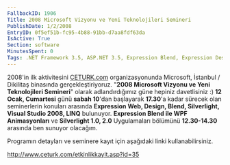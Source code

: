 ```yaml
---
FallbackID: 1906
Title: 2008 Microsoft Vizyonu ve Yeni Teknolojileri Semineri
PublishDate: 1/2/2008
EntryID: 0f5ef51b-fc95-4b88-91bb-d7aa8fdf63da
IsActive: True
Section: software
MinutesSpent: 0
Tags: .NET Framework 3.5, ASP.NET 3.5, Expression Blend, Expression Design, Expression Encoder, Expression Web, LINQ, Seminer, Silverlight, Visual Studio 2008, WPF, ASP.NET
---
```

2008'in ilk aktivitesini
[CETURK.com](http://www.ceturk.com/etkinlikkayit.asp?id=35)
organizasyonunda Microsoft, İstanbul / Dikilitaş binasında
gerçekleştiriyoruz. "**2008 Microsoft Vizyonu ve Yeni Teknolojileri
Semineri**" olarak adlandırdığımız güne hepiniz davetlisiniz :) **12
Ocak, Cumartesi** günü **sabah 10**'dan başlayarak **17.30**'a kadar
sürecek olan seminerlerin konuları arasında **Expression Web, Design,
Blend, Silverlight, Visual Studio 2008, LINQ** bulunuyor. **Expression
Blend ile WPF Animasyonları** ve **Silverlight 1.0, 2.0** Uygulamaları
bölümünü **12.30-14.30** arasında ben sunuyor olacağım.

Programın detayları ve seminere kayıt için aşağıdaki linki
kullanabilirsiniz.

<http://www.ceturk.com/etkinlikkayit.asp?id=35>


